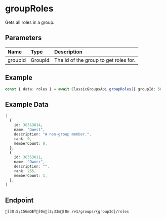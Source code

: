 
# groupRoles
Gets all roles in a group.


## Parameters
| Name    | Type    | Description                           |
| :------ | :------ | :------------------------------------ |
| groupId | GroupId | The id of the group to get roles for. |



## Example
```ts copy showLineNumbers
const { data: roles } = await ClassicGroupsApi.groupRoles({ groupId: 5850082 }); 
```


## Example Data
```ts copy showLineNumbers
[
  {
    id: 38353814,
    name: "Guest",
    description: "A non-group member.",
    rank: 0,
    memberCount: 0,
  },
  {
    id: 38353811,
    name: "Owner",
    description: "",
    rank: 255,
    memberCount: 1,
  },
] 
```


## Endpoint
```ansi
[38;5;156mGET[0m[2;33m[0m /v1/groups/{groupId}/roles
```
  